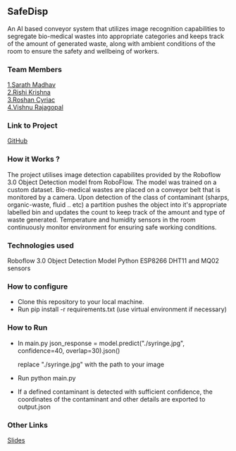 ## SafeDisp
An AI based conveyor system that utilizes image recognition capabilities to segregate bio-medical wastes into appropriate categories and keeps track of the amount of generated waste, along with ambient conditions of the room to ensure the safety and wellbeing of workers. 

### Team Members
[1.Sarath Madhav](https://github.com/Pseudozoid)   
[2.Rishi Krishna ](https://github.com/Rishi-k-s)   
[3.Roshan Cyriac](https://github.com/RoshanCy85)   
[4.Vishnu Rajagopal](https://github.com/Vishnudrm)   

### Link to Project
[GitHub](https://github.com/Pseudozoid/BinaryBreak)

### How it Works ?
The project utilises image detection capabilites provided by the Roboflow 3.0 Object Detection model from RoboFlow. The model was trained on a custom dataset. Bio-medical wastes are placed on a conveyor belt that is monitored by a camera. Upon detection of the class of contaminant (sharps, organic-waste, fluid .. etc) a partition pushes the object into it's appropriate labelled bin and updates the count to keep track of the amount and type of waste generated. Temperature and humidity sensors in the room continuously monitor environment for ensuring safe working conditions.

### Technologies used
Roboflow 3.0 Object Detection Model
Python
ESP8266
DHT11 and MQ02 sensors

### How to configure
* Clone this repository to your local machine.
* Run pip install -r requirements.txt (use virtual environment if necessary)

### How to Run
* In main.py 
    json_response = model.predict("./syringe.jpg", confidence=40, overlap=30).json()

  replace "./syringe.jpg" with the path to your image
* Run python main.py
* If a defined contaminant is detected with sufficient confidence, the coordinates of the contaminant and other details are exported to output.json

### Other Links

[Slides](https://docs.google.com/presentation/d/1NSZxJNRLEPfxkWvTta22ScGc9xkjkmOqKzJrUhBBciM/edit?usp=sharing)